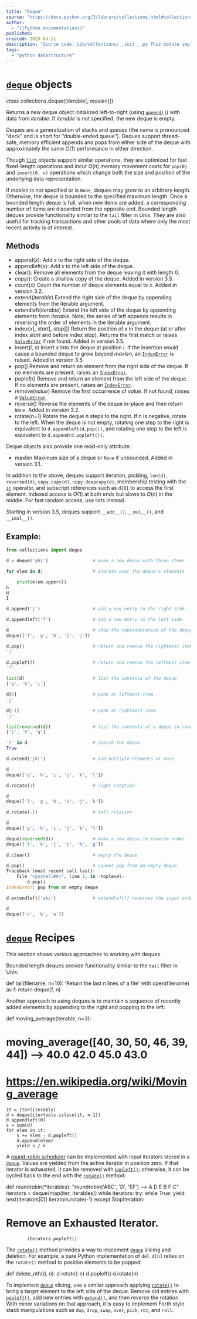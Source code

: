 ```yaml
---
title: "Deque"
source: "https://docs.python.org/3/library/collections.html#collections.deque"
author:
  - "[[Python documentation]]"
published:
created: 2025-04-11
description: "Source code: Lib/collections/__init__.py This module implements specialized container datatypes providing alternatives to Python’s general purpose built-in containers, dict, list, set, and tuple.,,..."
tags:
  - "python datastructure"
---
```

# [`deque`](https://docs.python.org/3/library/collections.html#collections.deque "collections.deque") objects[](https://docs.python.org/3/library/collections.html#deque-objects "Link to this heading")
_class_ collections.deque([_iterable_[, _maxlen_]])[](https://docs.python.org/3/library/collections.html#collections.deque "Link to this definition")

Returns a new deque object initialized left-to-right (using [`append()`](https://docs.python.org/3/library/collections.html#collections.deque.append "collections.deque.append")) with data from _iterable_. If _iterable_ is not specified, the new deque is empty.

Deques are a generalization of stacks and queues (the name is pronounced “deck” and is short for “double-ended queue”). Deques support thread-safe, memory efficient appends and pops from either side of the deque with approximately the same _O_(1) performance in either direction.

Though [`list`](https://docs.python.org/3/library/stdtypes.html#list "list") objects support similar operations, they are optimized for fast fixed-length operations and incur _O_(_n_) memory movement costs for `pop(0)` and `insert(0, v)` operations which change both the size and position of the underlying data representation.

If _maxlen_ is not specified or is `None`, deques may grow to an arbitrary length. Otherwise, the deque is bounded to the specified maximum length. Once a bounded length deque is full, when new items are added, a corresponding number of items are discarded from the opposite end. Bounded length deques provide functionality similar to the `tail` filter in Unix. They are also useful for tracking transactions and other pools of data where only the most recent activity is of interest.
## Methods

- append(_x_)[](https://docs.python.org/3/library/collections.html#collections.deque.append "Link to this definition"): Add _x_ to the right side of the deque.
- appendleft(_x_)[](https://docs.python.org/3/library/collections.html#collections.deque.appendleft "Link to this definition"):  Add _x_ to the left side of the deque.
- clear()[](https://docs.python.org/3/library/collections.html#collections.deque.clear "Link to this definition"): Remove all elements from the deque leaving it with length 0.
- copy()[](https://docs.python.org/3/library/collections.html#collections.deque.copy "Link to this definition"): Create a shallow copy of the deque. Added in version 3.5.
- count(_x_)[](https://docs.python.org/3/library/collections.html#collections.deque.count "Link to this definition") Count the number of deque elements equal to _x_. Added in version 3.2.
- extend(_iterable_)[](https://docs.python.org/3/library/collections.html#collections.deque.extend "Link to this definition") Extend the right side of the deque by appending elements from the iterable argument.
- extendleft(_iterable_)[](https://docs.python.org/3/library/collections.html#collections.deque.extendleft "Link to this definition") Extend the left side of the deque by appending elements from _iterable_. Note, the series of left appends results in reversing the order of elements in the iterable argument.
- index(_x_[, _start_[, _stop_]])[](https://docs.python.org/3/library/collections.html#collections.deque.index "Link to this definition") Return the position of _x_ in the deque (at or after index _start_ and before index _stop_). Returns the first match or raises [`ValueError`](https://docs.python.org/3/library/exceptions.html#ValueError "ValueError") if not found. Added in version 3.5.
- insert(_i_, _x_)[](https://docs.python.org/3/library/collections.html#collections.deque.insert "Link to this definition") Insert _x_ into the deque at position _i_. If the insertion would cause a bounded deque to grow beyond _maxlen_, an [`IndexError`](https://docs.python.org/3/library/exceptions.html#IndexError "IndexError") is raised. Added in version 3.5.
- pop()[](https://docs.python.org/3/library/collections.html#collections.deque.pop "Link to this definition") Remove and return an element from the right side of the deque. If no elements are present, raises an [`IndexError`](https://docs.python.org/3/library/exceptions.html#IndexError "IndexError").
- popleft()[](https://docs.python.org/3/library/collections.html#collections.deque.popleft "Link to this definition") Remove and return an element from the left side of the deque. If no elements are present, raises an [`IndexError`](https://docs.python.org/3/library/exceptions.html#IndexError "IndexError").
- remove(_value_)[](https://docs.python.org/3/library/collections.html#collections.deque.remove "Link to this definition") Remove the first occurrence of _value_. If not found, raises a [`ValueError`](https://docs.python.org/3/library/exceptions.html#ValueError "ValueError").
- reverse()[](https://docs.python.org/3/library/collections.html#collections.deque.reverse "Link to this definition") Reverse the elements of the deque in-place and then return `None`. Added in version 3.2.
- rotate(_n=1_)[](https://docs.python.org/3/library/collections.html#collections.deque.rotate "Link to this definition") Rotate the deque _n_ steps to the right. If _n_ is negative, rotate to the left. When the deque is not empty, rotating one step to the right is equivalent to `d.appendleft(d.pop())`, and rotating one step to the left is equivalent to `d.append(d.popleft())`.

Deque objects also provide one read-only attribute:
- maxlen[](https://docs.python.org/3/library/collections.html#collections.deque.maxlen "Link to this definition") Maximum size of a deque or `None` if unbounded. Added in version 3.1.

In addition to the above, deques support iteration, pickling, `len(d)`, `reversed(d)`, `copy.copy(d)`, `copy.deepcopy(d)`, membership testing with the [`in`](https://docs.python.org/3/reference/expressions.html#in) operator, and subscript references such as `d[0]` to access the first element. Indexed access is _O_(1) at both ends but slows to _O_(_n_) in the middle. For fast random access, use lists instead.

Starting in version 3.5, deques support `__add__()`, `__mul__()`, and `__imul__()`.
## Example:
```python
from collections import deque

d = deque('ghi')                 # make a new deque with three items

for elem in d:                   # iterate over the deque's elements

    print(elem.upper())
G
H
I

d.append('j')                    # add a new entry to the right side

d.appendleft('f')                # add a new entry to the left side

d                                # show the representation of the deque
deque(['f', 'g', 'h', 'i', 'j'])

d.pop()                          # return and remove the rightmost item
'j'

d.popleft()                      # return and remove the leftmost item
'f'

list(d)                          # list the contents of the deque
['g', 'h', 'i']

d[0]                             # peek at leftmost item
'g'

d[-1]                            # peek at rightmost item
'i'

list(reversed(d))                # list the contents of a deque in reverse
['i', 'h', 'g']

'h' in d                         # search the deque
True

d.extend('jkl')                  # add multiple elements at once

d
deque(['g', 'h', 'i', 'j', 'k', 'l'])

d.rotate(1)                      # right rotation

d
deque(['l', 'g', 'h', 'i', 'j', 'k'])

d.rotate(-1)                     # left rotation

d
deque(['g', 'h', 'i', 'j', 'k', 'l'])

deque(reversed(d))               # make a new deque in reverse order
deque(['l', 'k', 'j', 'i', 'h', 'g'])

d.clear()                        # empty the deque

d.pop()                          # cannot pop from an empty deque
Traceback (most recent call last):
    File "<pyshell#6>", line 1, in -toplevel-
        d.pop()
IndexError: pop from an empty deque

d.extendleft('abc')              # extendleft() reverses the input order

d
deque(['c', 'b', 'a'])

```
# [`deque`](https://docs.python.org/3/library/collections.html#collections.deque "collections.deque") Recipes[](https://docs.python.org/3/library/collections.html#deque-recipes "Link to this heading")

This section shows various approaches to working with deques.

Bounded length deques provide functionality similar to the `tail` filter in Unix:

def tail(filename, n=10):
    'Return the last n lines of a file'
    with open(filename) as f:
        return deque(f, n)

Another approach to using deques is to maintain a sequence of recently added elements by appending to the right and popping to the left:

def moving_average(iterable, n=3):
# moving_average([40, 30, 50, 46, 39, 44]) --> 40.0 42.0 45.0 43.0
# <https://en.wikipedia.org/wiki/Moving_average>
    it = iter(iterable)
    d = deque(itertools.islice(it, n-1))
    d.appendleft(0)
    s = sum(d)
    for elem in it:
        s += elem - d.popleft()
        d.append(elem)
        yield s / n

A [round-robin scheduler](https://en.wikipedia.org/wiki/Round-robin_scheduling) can be implemented with input iterators stored in a [`deque`](https://docs.python.org/3/library/collections.html#collections.deque "collections.deque"). Values are yielded from the active iterator in position zero. If that iterator is exhausted, it can be removed with [`popleft()`](https://docs.python.org/3/library/collections.html#collections.deque.popleft "collections.deque.popleft"); otherwise, it can be cycled back to the end with the [`rotate()`](https://docs.python.org/3/library/collections.html#collections.deque.rotate "collections.deque.rotate") method:

def roundrobin(*iterables):
    "roundrobin('ABC', 'D', 'EF') --> A D E B F C"
    iterators = deque(map(iter, iterables))
    while iterators:
        try:
            while True:
                yield next(iterators[0])
                iterators.rotate(-1)
        except StopIteration:
# Remove an Exhausted Iterator.
            iterators.popleft()

The [`rotate()`](https://docs.python.org/3/library/collections.html#collections.deque.rotate "collections.deque.rotate") method provides a way to implement [`deque`](https://docs.python.org/3/library/collections.html#collections.deque "collections.deque") slicing and deletion. For example, a pure Python implementation of `del d[n]` relies on the `rotate()` method to position elements to be popped:

def delete_nth(d, n):
    d.rotate(-n)
    d.popleft()
    d.rotate(n)

To implement [`deque`](https://docs.python.org/3/library/collections.html#collections.deque "collections.deque") slicing, use a similar approach applying [`rotate()`](https://docs.python.org/3/library/collections.html#collections.deque.rotate "collections.deque.rotate") to bring a target element to the left side of the deque. Remove old entries with [`popleft()`](https://docs.python.org/3/library/collections.html#collections.deque.popleft "collections.deque.popleft"), add new entries with [`extend()`](https://docs.python.org/3/library/collections.html#collections.deque.extend "collections.deque.extend"), and then reverse the rotation. With minor variations on that approach, it is easy to implement Forth style stack manipulations such as `dup`, `drop`, `swap`, `over`, `pick`, `rot`, and `roll`.